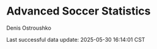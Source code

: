 # Advanced Soccer Statistics
Denis Ostroushko

<!-- gfm -->

Last successful data update: 2025-05-30 16:14:01 CST
